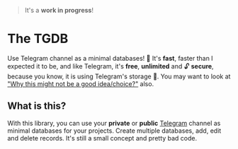 > It's a **work in progress**!

# The TGDB

Use Telegram channel as a minimal databases! 🚀 It's **fast**, faster than I
expected it to be, and like Telegram, it's **free**, **unlimited** and 🔓
**secure**, because you know, it is using Telegram's storage 😬. You may want to
look at
["Why this might not be a good idea/choice?"](#why-this-might-not-be-a-good-ideachoice)
also.

## What is this?

With this library, you can use your **private** or **public**
[Telegram](https://telegram.org) channel as minimal databases for your projects.
Create multiple databases, add, edit and delete records. It's still a small
concept and pretty bad code.
